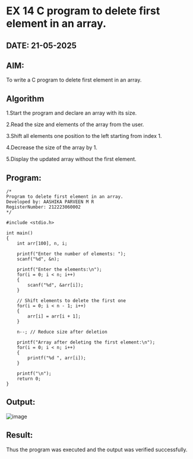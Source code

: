 # EX 14 C program to delete first element in an array.
## DATE: 21-05-2025
## AIM:
To write a C program to delete first element in an array.

## Algorithm
1.Start the program and declare an array with its size.

2.Read the size and elements of the array from the user.

3.Shift all elements one position to the left starting from index 1.

4.Decrease the size of the array by 1.

5.Display the updated array without the first element. 

## Program:
```
/*
Program to delete first element in an array.
Developed by: AASHIKA PARVEEN M R
RegisterNumber: 212223060002
*/

#include <stdio.h>

int main()
{
    int arr[100], n, i;

    printf("Enter the number of elements: ");
    scanf("%d", &n);

    printf("Enter the elements:\n");
    for(i = 0; i < n; i++)
    {
        scanf("%d", &arr[i]);
    }

    // Shift elements to delete the first one
    for(i = 0; i < n - 1; i++)
    {
        arr[i] = arr[i + 1];
    }

    n--; // Reduce size after deletion

    printf("Array after deleting the first element:\n");
    for(i = 0; i < n; i++)
    {
        printf("%d ", arr[i]);
    }

    printf("\n");
    return 0;
}

```

## Output:
![image](https://github.com/user-attachments/assets/f2739949-7154-4802-b448-1d4ed60b867c)


## Result:
Thus the program was executed and the output was verified successfully.
